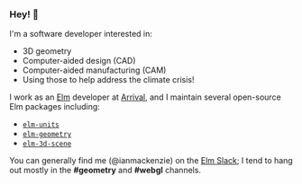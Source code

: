 ### Hey! 👋

I'm a software developer interested in:

- 3D geometry
- Computer-aided design (CAD)
- Computer-aided manufacturing (CAM)
- Using those to help address the climate crisis!

I work as an [Elm](https://elm-lang.org/) developer at [Arrival](https://arrival.com/), and I maintain several open-source Elm packages including:

- [`elm-units`](https://github.com/ianmackenzie/elm-units)
- [`elm-geometry`](https://github.com/ianmackenzie/elm-geometry)
- [`elm-3d-scene`](https://github.com/ianmackenzie/elm-3d-scene)

You can generally find me (@ianmackenzie) on the [Elm Slack](https://elmlang.herokuapp.com/); I tend to hang out mostly in the **#geometry** and **#webgl** channels.
